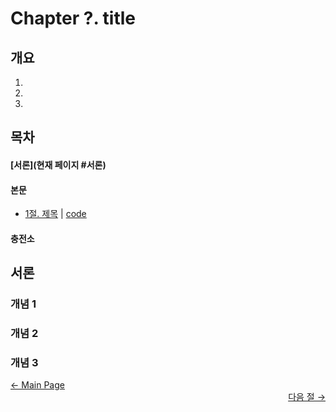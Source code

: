 # Chapter ?. title
## 개요
<!-- 개요 내용 -->

<!-- Chapter Overview 정리 -->
1. 
2. 
3. 

## 목차
 #### [서론](현재 페이지 #서론)
 #### 본문
 - [1절. 제목](?.md) | [code](code.py)


#### 충전소


## 서론
<!-- 내용 -->

### 개념 1
<!-- 내용 -->

### 개념 2
<!-- 내용 -->

### 개념 3
<!-- 내용 -->

<!-- 이미지 삽입 시
<p align="center">
    <img src="github link" width="298" height="541">
</p> -->

<!-- 내용 정리 및 목표 -->


<div align="left">
    <a href="https://github.com/mulatta/Bioinforamtics-Algorithm-practice/tree/main">← Main Page</a>
</div>

<div align="right">
    <a href="./?.md">다음 절 →</a>
</div>

